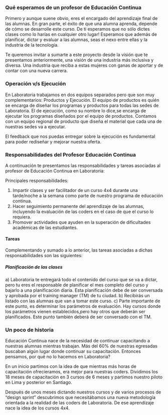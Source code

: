 
### Qué esperamos de un profesor de Educación Continua

Primero y aunque suene obvio, eres el encargado del aprendizaje final de las alumnas. En gran parte, el éxito de que una alumna aprenda, depende de cómo se desarrolle este curso.
De ti esperamos que no sólo dictes clases como lo harías en cualquier otro lugar! 
Esperamos que además de planificar, dictar y evaluar a las alumnas, seas el nexo entre ellas y la industria de la tecnología.

Te queremos invitar a sumarte a este proyecto desde la visión que te presentamos anteriormente, una visión de una industria más inclusiva y diversa. Una industria que reciba a estas mujeres con ganas de aportar y de contar con una nueva carrera.


### Operación v/s Ejecución

En Laboratoria trabajamos en dos equipos separados pero que son muy complementarios: Productos y Ejecución. El equipo de productos es quién se encarga de diseñar los programas y productos para todas las sedes de Laboratoria. El de ejecución, como su nombre lo dice,se encarga de ejecutar los programas diseñados por el equipo de productos. Contamos con un equipo regional de producto que diseña el material que cada una de nuestras sedes va a ejecutar.

El feedback que nos puedas entregar sobre la ejecución es fundamental para poder rediseñar y mejorar nuestra oferta.


### Responsabilidades del Profesor Educación Continua


A continuación te presentamos las responsabilidades y tareas asociadas al profesor de  Educación Continua en Laboratoria:

Principales responsabilidades:

1) Impartir clases y ser facilitador de un curso 4x4 durante una tarde/noche a la semana como parte de nuestro programa de educación continua.
2) Hacer seguimiento permanente del aprendizaje de las alumnas, incluyendo la evaluación de las coders en el caso de que el curso lo requiera.
3) Promover actividades que ayuden en la superación de dificultades académicas de las estudiantes.

#### Tareas

Complementando y sumado a lo anterior, las tareas asociadas a dichas responsabilidades son las siguientes:

##### Planificación de las clases
a) Laboratoria te entregará todo el contenido del curso que se va a dictar, pero tu eres el responsable de planificar el mes completo del curso y bajarlo  a una planificación diaria. Esta planificación debe de ser conversada y aprobada por el training manager (TM) de tu ciudad.
b) Recibirás un listado con las alumnas que van a tomar este curso.
c) Parte importante de este punto, es determinar los parámetros de evaluación. Hay cursos donde los parámetros vienen establecidos,pero hay otros que deberán ser planificados. Este punto también deberá de ser conversado con el TM.


### Un poco de historia

Educación Continua nace de la necesidad de continuar capacitando a nuestras alumnas mientras trabajan. Más del 60% de nuestras egresadas buscaban algún lugar donde continuar su capacitación. Entonces pensamos, por qué no lo hacemos en Laboratoria?

En un inicio partimos con la idea de que mientras más horas de capacitación ofrecieramos, era mejor para nuestras coders. Dividimos los 18 meses de capacitación en 3 cursos de 6 meses y partimos nuestro piloto en Lima y posterior en Santiago.

Después de unos meses dictando nuestros cursos y de varios procesos de “design sprint” descubrimos que necesitábamos una nueva metodología orientada a la realidad de las coders de Laboratoria. De ese aprendizaje nace la idea de los cursos 4x4.
